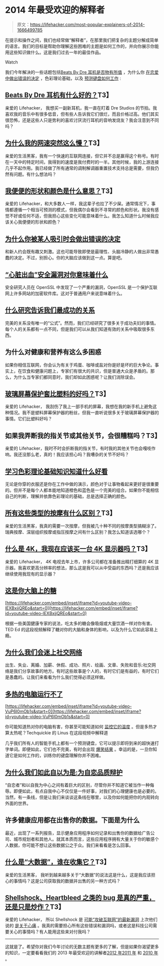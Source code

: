 # 2014 年最受欢迎的解释者

> 原文：<https://lifehacker.com/most-popular-explainers-of-2014-1666499785>

在提示和操作之间，我们也经常做“解释者”，在那里我们把复杂的主题分解成简单的语言。我们的目标是帮助你理解这些困难的主题是如何工作的，并向你展示你能用这些知识做什么。这是我们过去一年的最佳作品。

Watch

我们今年解决的一些话题包括[Beats By Dre 耳机是否物有所值](https://lifehacker.com/are-beats-by-dre-headphones-any-good-1509805994) ，为什么你 [在恋爱中做出错误的决定](http://lifehacker.com/why-you-make-bad-decisions-when-youre-attracted-to-som-1501035149) ，色彩理论基础，以及 [预测键盘如何工作](http://lifehacker.com/how-predictive-keyboards-work-and-how-you-can-train-yo-1643795640) :

## [Beats By Dre 耳机有什么好的？](http://lifehacker.com/are-beats-by-dre-headphones-any-good-1509805994)T3】

亲爱的 Lifehacker，
我想买一副新耳机，我一直在盯着 Dre Studios 的节拍。我喜欢我的音乐中有很多低音，但有些人告诉我它们很烂，而且价格过高。他们其实很恐怖，还是这些人只是势利的喜欢讨厌流行耳机的音响发烧友？我会注意到不同吗？

## [为什么我的网速突然这么慢？](http://lifehacker.com/why-is-my-internet-suddenly-so-slow-1525144792)T3】

亲爱的生活黑客，我有一个快速的互联网连接，但它并不总是赢得这个称号。有时在一天中的特定时间，我得到的速度是我付费时的一半。其他时候，我的上游连接几乎不起作用。我已经做了所有通常的调制解调器重置技术支持总是需要，但我仍然有问题。有什么想法吗？

## [我便便的形状和颜色是什么意思？](http://lifehacker.com/what-does-the-shape-and-color-of-my-poop-mean-1535648433)T3】

亲爱的 Lifehacker，和大多数人一样，我这辈子也拉了不少屎。通常情况下，事情都遵循一个相当可预测的模式，但我偶尔会看到不寻常的颜色和形状。我没有感觉不好或任何不适，但我担心这些变化可能意味着什么。我怎么知道什么时候我应该关心我便便的形状和颜色？

## [为什么你被某人吸引时会做出错误的决定](http://lifehacker.com/why-you-make-bad-decisions-when-youre-attracted-to-som-1501035149)

和新人约会既有趣又刺激。这也可能导致即使是最理性、头脑冷静的人做出非常愚蠢的决定。不过，别担心。你的大脑应该做到这一点。算是吧。

## [“心脏出血”安全漏洞对你意味着什么](http://lifehacker.com/what-the-heartbleed-security-bug-means-for-you-1560801201)

安全研究人员在 OpenSSL 中发现了一个严重的漏洞，OpenSSL 是一个保护互联网上许多网站的加密软件库。这对于普通用户来说意味着什么。

## [什么研究告诉我们最成功的关系](http://lifehacker.com/what-research-tells-us-about-the-most-successful-relati-1552386916)

完美的关系没有唯一的“公式”。然而，我们已经研究了很多关于成功夫妇的事情。每个人的关系都有一点不同，但是我们可以从我们知道有效的关系中吸取很多东西。

## 为什么对健康和营养有这么多困惑

如果你相信互联网，你会认为有关于鸡蛋、咖啡或盐对你是好是坏的巨大争论。事实上，在饮食和健康问题上，专家们有很大的共识，但是普通大众是矛盾的。那么，为什么当专家们都同意时，我们却如此困惑呢？让我们消除误会。

## [玻璃屏幕保护套比塑料的好吗？](http://lifehacker.com/are-glass-screen-protectors-better-than-plastic-ones-1611904544)T3】

亲爱的 Lifehacker，
我刮伤了我上一部手机的屏幕，我想在我的新手机上避免这种情况。我不是塑料屏幕保护器的粉丝，但我一直听说很多关于玻璃屏幕保护器的事情。它们比塑料好吗？

## 如果我弄断我的指关节或其他关节，会很糟糕吗？T3】

亲爱的 Lifehacker，我时不时会折断我的指关节，有时我的其他关节也会嘎吱作响。我还没那么老，真的！我应该担心吗？我嘈杂的关节不好吗？

## [学习色彩理论基础知识知道什么好看](http://lifehacker.com/learn-the-basics-of-color-theory-to-know-what-looks-goo-1608972072)

无论是你穿的衣服还是你在工作中做的演示，颜色对于让事物看起来更好是很重要的。但并不是每个人都本能地知道橙色和蓝色是一个完美的组合。如果你不能相信自己的判断，理解并依靠色彩理论的基础，总是选择正确的颜色。

## [所有这些类型的按摩有什么区别？](http://lifehacker.com/whats-the-difference-between-all-these-types-of-massag-1522088430)T3】

亲爱的生活黑客，我真的需要一次按摩，但我被几十种不同的按摩类型搞糊涂了。瑞典按摩、深层组织按摩或指压按摩之间有什么区别？我怎么知道该选哪个？

## [什么是 4K，我现在应该买一台 4K 显示器吗？](http://lifehacker.com/what-is-4k-and-should-i-buy-a-4k-display-right-now-1540920905)T3】

亲爱的 Lifehacker，
4K 电视去年上市，许多公司都在准备推出精打细算的 4K 显示器。我喜欢更高分辨率的想法，那么这是我可以从中受益的东西吗？还是我应该继续使用我现有的显示器？

## [这是你大脑上的糖](http://lifehacker.com/this-is-your-brain-on-sugar-1501074572)

 [https://lifehacker.com/embed/inset/iframe?id=youtube-video-lEXBxijQREo&start=0](https://lifehacker.com/embed/inset/iframe?id=youtube-video-lEXBxijQREo&start=0) 

根据一些美国健康专家的说法，吃太多的糖会像吸烟或大量饮酒一样对你有害。TED Ed 的这段视频解释了糖对你的大脑和身体的影响，以及为什么它如此容易上瘾。

## [为什么我们会迷上社交网络](http://lifehacker.com/why-were-hooked-on-social-networks-1602703562)

出生、失业、离婚、加薪、休假、成功、照片、绘画、文章、失败和音乐:社交网络是我们分享故事的地方。有时这些故事是个人的，有时它们是有益的，有时它们是愚蠢的。让我们来看看为什么我们觉得必须这样做。

## [多热的电脑运行不了](http://lifehacker.com/how-hot-is-too-hot-for-your-computer-to-run-1595896260)

 [https://lifehacker.com/embed/inset/iframe?id=youtube-video-VuP6I0mOb1s&start=0](https://lifehacker.com/embed/inset/iframe?id=youtube-video-VuP6I0mOb1s&start=0) 

你可能知道热对你的电脑有害，你甚至可能知道如何 [监控它的温度](http://lifehacker.com/how-to-prevent-your-computer-from-overheating-and-why-5570909) 。但是多热才算太热呢？Techquickie 的 Linus 在这段视频中解释道

几乎我们所有人的智能手机上都有一个预测键盘，它可以提示即将到来的超快速打字单词。即便如此，它们也不完美，有时会出现 [爆笑结果](http://www.damnyouautocorrect.com/) 。幸运的是，一旦你知道它是如何工作的，训练你的键盘理解你并不困难。

## [为什么我们如此自以为是:为自恋品质辩护](http://lifehacker.com/why-were-so-full-of-ourselves-in-defense-of-narcissist-1654913123)

“自恋者”和以自我为中心之间有着巨大的区别，尽管你并不知道它被当作一种侮辱。即便如此，有点自我中心不仅仅是一件好事，对我们的心理健康也是必要的。当然，有一条线，但是让我们来谈谈这条线在哪里，以及你如何能把你的内观转向外面的世界。

## 许多健康应用都在出售你的数据。下面是为什么

最近，出现了一系列报告，显示健身应用程序如何记录和出售你的数据给广告公司、城市规划者和其他人。就其本质而言，这些应用程序拥有大量关于你的敏感个人数据，你可能不想让这些数据公之于众。我们来看看是怎么回事。

## [什么是“大数据”，谁在收集它？](http://lifehacker.com/what-is-big-data-and-whos-collecting-it-1595798695)T3】

亲爱的生活黑客，
我听到越来越多关于“大数据”的说法这是什么，这是我应该担心的事情吗？这是公司获取我的数据并出售的另一种方式吗？

## [Shellshock、Heartbleed 之类的 bug 是真的严重，还是只是炒作？](http://lifehacker.com/are-bugs-like-shellshock-and-heartbleed-really-serious-1641177186)T3】

亲爱的 Lifehacker，
所以 Shellshock 是 [可能“攻破互联网”的最新漏洞](http://gizmodo.com/why-the-shellshock-bash-bug-could-be-even-worse-than-he-1639047786) 上次他们说的 [是关于心痛](http://lifehacker.com/what-the-heartbleed-security-bug-means-for-you-1560801201) 。我真的需要担心所有这些错误和漏洞吗，或者这是科技公司需要关心的事情吗？有人能用这些来对付我吗？

* * *

这就是了。希望你对我们今年讨论的无数主题有更多的了解，但是如果你渴望更多的知识，一定要看看我们的 2013 年最受欢迎的讲解者[2012 年](http://lifehacker.com/the-most-popular-explainers-of-2012-5969597)[2011 年](http://lifehacker.com/most-popular-explainers-of-2011-5870661) 和 [2010 年](http://lifehacker.com/most-popular-explainers-of-2010-5716176) 。